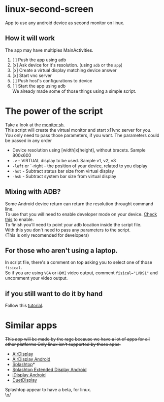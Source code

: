 # linux-second-screen
App to use any android device as second monitor on linux.

## How it will work
The app may have multiples MainActivities.   
1. [ ] Push the app using adb   
3. [x] Ask device for it's resolution. (using `adb` or the `app`)   
4. [x] Create a virtual display matching device answer   
5. [x] Start vnc server   
6. [ ] Push host's configurations to device   
7. [ ] Start the app using adb   
We already made some of those things using a simple script.   


# The power of the script
Take a look at the [monitor.sh](https://github.com/Dlimaun/linux-second-screen/blob/master/monitor.sh).   
This script will create the virtual monitor and start x11vnc server for you.   
You only need to pass those parameters, if you want. The parameters could be passed in any order   
* Device resolution using [width]x[height], without bracets. Sample 800x600
* `-v` - VIRTUAL display to be used. Sample v1, v2, v3
* `-left` or `-right  - the position of your device, related to you display
* `-hst` - Subtract status bar size from virtual display
* `-hsb` - Subtract system bar size from virtual display

## Mixing with ADB?
Some Android device return can return the resolution throught command line.   
To use that you will need to enable developer mode on your device. [Check this](http://developer.android.com/tools/help/adb.html#Enabling) to enable.   
To finish you'll need to point your adb location inside the script file.   
With this you don't need to pass any parameters to the script.   
(This is only recomended for developers)


## For those who aren't using a laptop.
In script file, there's a comment on top asking you to select one of those `fisical`.   
So if you are using `VGA` or `HDMI` video output, comment `fisical="LVDS1"` and uncomment your video output.   


## if you still want to do it by hand
Follow this [tutorial](https://github.com/Dlimaun/linux-second-screen/blob/master/tutorial.md).   


# Similar apps
~~This app will be made by the rage because we have a lot of apps for all other platforms
Only linux isn't supported by those apps.~~   
* [AirDisplay](https://avatron.com/applications/air-display/)
* [AirDisplay Android](https://play.google.com/store/apps/details?id=com.avatron.airdisplay)
* [Splashtop](http://www.splashtop.com/downloads)*
* [Splashtop Extended Display Android](https://play.google.com/store/apps/details?id=com.splashtop.remote.xdisplay)
* [iDisplay Android](https://play.google.com/store/apps/details?id=com.idisplay.virtualscreen)
* [DuetDisplay](http://www.duetdisplay.com/)


Splashtop appear to have a beta, for linux.   
\o/
